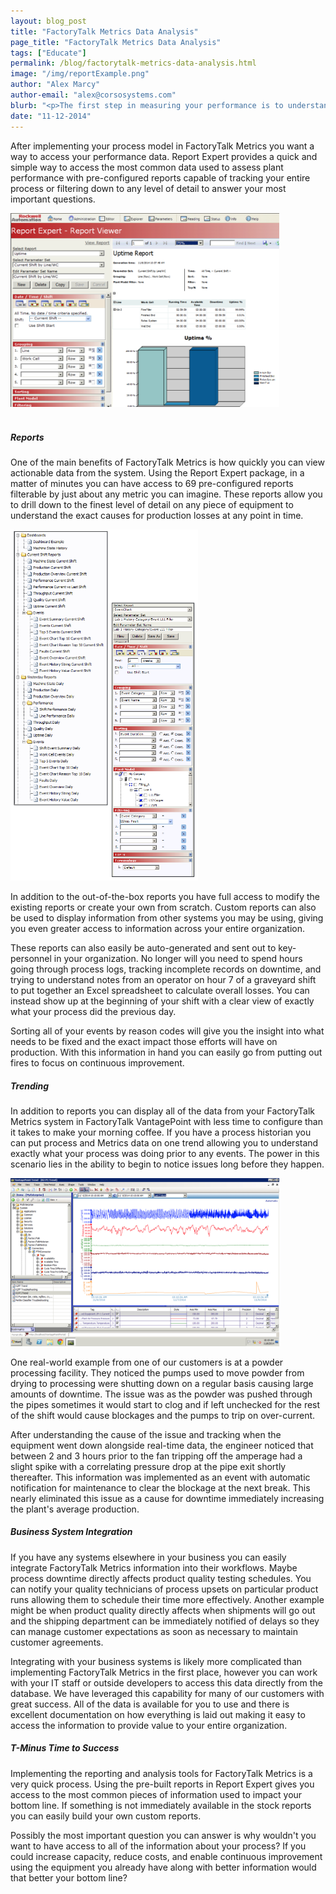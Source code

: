 ```yaml
---
layout: blog_post
title: "FactoryTalk Metrics Data Analysis"
page_title: "FactoryTalk Metrics Data Analysis"
tags: ["Educate"]
permalink: /blog/factorytalk-metrics-data-analysis.html
image: "/img/reportExample.png"
author: "Alex Marcy"
author-email: "alex@corsosystems.com"
blurb: "<p>The first step in measuring your performance is to understand what you are measuring. By learning and documenting your processes you can easily identify key results to use in your performance monitoring efforts.</p>"
date: "11-12-2014"
---
```


<p>After implementing your process model in FactoryTalk Metrics you want a way to access your performance data. Report Expert provides a quick and simple way to access the most common data used to assess plant performance with pre-configured reports capable of tracking your entire process or filtering down to any level of detail to answer your most important questions.</p>

<img src="/img/reportExample.png" width="430px"/>
<br/>
<br/>

<h5><b>Reports</b></h5>
<p>One of the main benefits of FactoryTalk Metrics is how quickly you can view actionable data from the system. Using the Report Expert package, in a matter of minutes you can have access to 69 pre-configured reports filterable by just about any metric you can imagine. These reports allow you to drill down to the finest level of detail on any piece of equipment to understand the exact causes for production losses at any point in time.</p>
<img src="/img/reportTree.png" width="300px"/>

<p>In addition to the out-of-the-box reports you have full access to modify the existing reports or create your own from scratch. Custom reports can also be used to display information from other systems you may be using, giving you even greater access to information across your entire organization.</p>

<p>These reports can also easily be auto-generated and sent out to key-personnel in your organization. No longer will you need to spend hours going through process logs, tracking incomplete records on downtime, and trying to understand notes from an operator on hour 7 of a graveyard shift to put together an Excel spreadsheet to calculate overall losses. You can instead show up at the beginning of your shift with a clear view of exactly what your process did the previous day.</p>

<p>Sorting all of your events by reason codes will give you the insight into what needs to be fixed and the exact impact those efforts will have on production. With this information in hand you can easily go from putting out fires to focus on continuous improvement.</p>

<h5><b>Trending</b></h5>
<p>In addition to reports you can display all of the data from your FactoryTalk Metrics system in FactoryTalk VantagePoint with less time to configure than it takes to make your morning coffee. If you have a process historian you can put process and Metrics data on one trend allowing you to understand exactly what your process was doing prior to any events. The power in this scenario lies in the ability to begin to notice issues long before they happen.</p>
<img src="/img/vantagePointScreen.png" width="430px"/>

<p>One real-world example from one of our customers is at a powder processing facility. They noticed the pumps used to move powder from drying to processing were shutting down on a regular basis causing large amounts of downtime. The issue was as the powder was pushed through the pipes sometimes it would start to clog and if left unchecked for the rest of the shift would cause blockages and the pumps to trip on over-current.</p>

<p>After understanding the cause of the issue and tracking when the equipment went down alongside real-time data, the engineer noticed that between 2 and 3 hours prior to the fan tripping off the amperage had a slight spike with a correlating pressure drop at the pipe exit shortly thereafter. This information was implemented as an event with automatic notification for maintenance to clear the blockage at the next break. This nearly eliminated this issue as a cause for downtime immediately increasing the plant's average production.</p>

<h5><b>Business System Integration</b></h5>
<p>If you have any systems elsewhere in your business you can easily integrate FactoryTalk Metrics information into their workflows. Maybe process downtime directly affects product quality testing schedules. You can notify your quality technicians of process upsets on particular product runs allowing them to schedule their time more effectively. Another example might be when product quality directly affects when shipments will go out and the shipping department can be immediately notified of delays so they can manage customer expectations as soon as necessary to maintain customer agreements.</p>

<p>Integrating with your business systems is likely more complicated than implementing FactoryTalk Metrics in the first place, however you can work with your IT staff or outside developers to access this data directly from the database. We have leveraged this capability for many of our customers with great success. All of the data is available for you to use and there is excellent documentation on how everything is laid out making it easy to access the information to provide value to your entire organization.</p>

<h5><b>T-Minus Time to Success</b></h5>
<p>Implementing the reporting and analysis tools for FactoryTalk Metrics is a very quick process. Using the pre-built reports in Report Expert gives you access to the most common pieces of information used to impact your bottom line. If something is not immediately available in the stock reports you can easily build your own custom reports.</p>

<p>Possibly the most important question you can answer is why wouldn't you want to have access to all of the information about your process? If you could increase capacity, reduce costs, and enable continuous improvement using the equipment you already have along with better information would that better your bottom line?</p>

